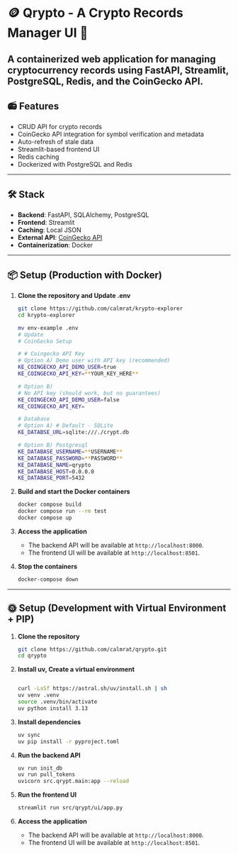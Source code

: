 # 🪙 Qrypto - A Crypto Records Manager UI 🚀

A containerized web application for managing cryptocurrency records using FastAPI, Streamlit, PostgreSQL, Redis, and the CoinGecko API. 
---

## 📻 Features

- CRUD API for crypto records
- CoinGecko API integration for symbol verification and metadata
- Auto-refresh of stale data
- Streamlit-based frontend UI
- Redis caching
- Dockerized with PostgreSQL and Redis

---

## 🛠️ Stack

- **Backend**: FastAPI, SQLAlchemy, PostgreSQL
- **Frontend**: Streamlit
- **Caching**: Local JSON
- **External API**: [CoinGecko API](https://www.coingecko.com/en/api/documentation)
- **Containerization**: Docker

---

## 📦 Setup (Production with Docker)

1. **Clone the repository and Update .env**
   ```bash
   git clone https://github.com/calmrat/krypto-explorer
   cd krypto-explorer
   
   mv env-example .env
   # Update
   # CoinGecko Setup
   
   # # Coingecko API Key
   # Option A) Demo user with API key (recommended)
   KE_COINGECKO_API_DEMO_USER=true
   KE_COINGECKO_API_KEY=**YOUR_KEY_HERE**

   # Option B)
   # No API key (should work, but no guarantees)
   KE_COINGECKO_API_DEMO_USER=false
   KE_COINGECKO_API_KEY=

   # Database 
   # Option A) # Default - SQLite
   KE_DATABSE_URL=sqlite:///./crypt.db

   # Option B) Postgresql
   KE_DATABASE_USERNAME=**USERNAME**
   KE_DATABASE_PASSWORD=**PASSWORD**
   KE_DATABASE_NAME=qrypto
   KE_DATABASE_HOST=0.0.0.0
   KE_DATABASE_PORT=5432
   ```

2. **Build and start the Docker containers**
   ```bash
   docker compose build
   docker compose run --rm test
   docker compose up
   ```

3. **Access the application**
   - The backend API will be available at `http://localhost:8000`.
   - The frontend UI will be available at `http://localhost:8501`.

4. **Stop the containers**
   ```bash
   docker-compose down
   ```

---

## 🌞 Setup (Development with Virtual Environment + PIP)

1. **Clone the repository**
   ```bash
   git clone https://github.com/calmrat/qrypto.git
   cd qrypto
   ```

2. **Install uv, Create a virtual environment**
   ```bash
   
   curl -LsSf https://astral.sh/uv/install.sh | sh
   uv venv .venv
   source .venv/bin/activate
   uv python install 3.13
   ```

3. **Install dependencies**
   ```bash
   uv sync
   uv pip install -r pyproject.toml
   ```

4. **Run the backend API**
   ```bash
   uv run init_db
   uv run pull_tokens
   uvicorn src.qrypt.main:app --reload
   ```

5. **Run the frontend UI**
   ```bash
   streamlit run src/qrypt/ui/app.py
   ```

6. **Access the application**
   - The backend API will be available at `http://localhost:8000`.
   - The frontend UI will be available at `http://localhost:8501`.
